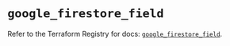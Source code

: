 # `google_firestore_field`

Refer to the Terraform Registry for docs: [`google_firestore_field`](https://registry.terraform.io/providers/hashicorp/google/6.33.0/docs/resources/firestore_field).
